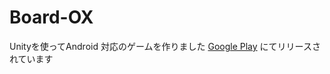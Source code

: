 # Board-OX
Unityを使ってAndroid 対応のゲームを作りました
[Google Play](https://play.google.com/store/apps/details?id=com.kariyagame.ox) にてリリースされています
